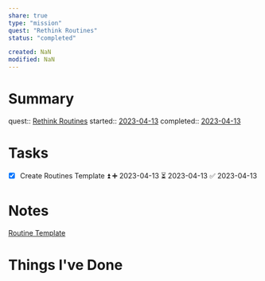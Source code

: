 ```yaml
---
share: true
type: "mission"
quest: "Rethink Routines"
status: "completed"

created: NaN 
modified: NaN
---
```

   
# Summary
quest::  [Rethink Routines](./Rethink%20Routines.md)
started:: [2023-04-13](./2023-04-13.md)
completed:: [2023-04-13](./2023-04-13.md)
# Tasks
- [x] Create Routines Template ⏫ ➕ 2023-04-13 ⏳ 2023-04-13 ✅ 2023-04-13

# Notes
[Routine Template](./Routine%20Template.md)
# Things I've Done